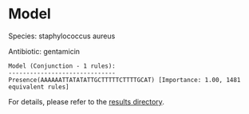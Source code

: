 
# Model

Species: staphylococcus aureus

Antibiotic: gentamicin

```
Model (Conjunction - 1 rules):
------------------------------
Presence(AAAAAATTATATATTGCTTTTTCTTTTGCAT) [Importance: 1.00, 1481 equivalent rules]

```

For details, please refer to the [results directory](../../../../../results/scm_b/staphylococcus+aureus/gentamicin/repeat_6/).

